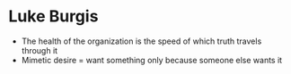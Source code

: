 # Luke Burgis

- The health of the organization is the speed of which truth travels through it
- Mimetic desire = want something only because someone else wants it